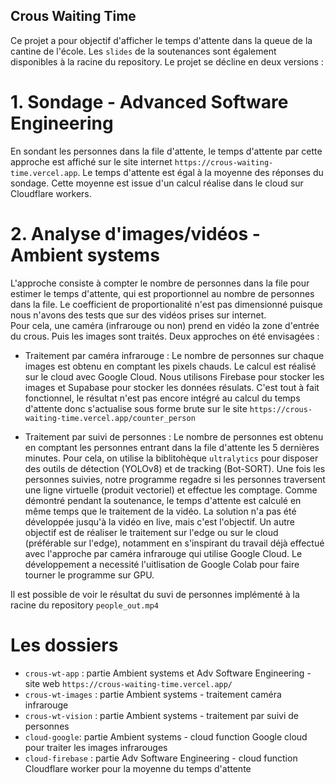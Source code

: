 ## Crous Waiting Time

Ce projet a pour objectif d'afficher le temps d'attente dans la queue de la cantine de l'école.
Les `slides` de la soutenances sont également disponibles à la racine du repository.
Le projet se décline en deux versions :

# 1. Sondage - Advanced Software Engineering

En sondant les personnes dans la file d'attente, le temps d'attente par cette approche est affiché sur le site internet `https://crous-waiting-time.vercel.app`. Le temps d'attente est égal à la moyenne des réponses du sondage. Cette moyenne est issue d'un calcul réalise dans le cloud sur Cloudflare workers.

# 2. Analyse d'images/vidéos - Ambient systems

L'approche consiste à compter le nombre de personnes dans la file pour estimer le temps d'attente, qui est proportionnel au nombre de personnes dans la file. Le coefficient de proportionalité n'est pas dimensionné puisque nous n'avons des tests que sur des vidéos prises sur internet.  
Pour cela, une caméra (infrarouge ou non) prend en vidéo la zone d'entrée du crous. Puis les images sont traités.
Deux approches on été envisagées :

- Traitement par caméra infrarouge : Le nombre de personnes sur chaque images est obtenu en comptant les pixels chauds. Le calcul est réalisé sur le cloud avec Google Cloud. Nous utilisons Firebase pour stocker les images et Supabase pour stocker les données résulats. C'est tout à fait fonctionnel, le résultat n'est pas encore intégré au calcul du temps d'attente donc s'actualise sous forme brute sur le site `https://crous-waiting-time.vercel.app/counter_person`

- Traitement par suivi de personnes : Le nombre de personnes est obtenu en comptant les personnes entrant dans la file d'attente les 5 dernières minutes. Pour cela, on utilise la biblitohèque `ultralytics` pour disposer des outils de détection (YOLOv8) et de tracking (Bot-SORT). Une fois les personnes suivies, notre programme regadre si les personnes traversent une ligne virtuelle (produit vectoriel) et effectue les comptage. Comme démontré pendant la soutenance, le temps d'attente est calculé en même temps que le traitement de la vidéo. La solution n'a pas été développée jusqu'à la vidéo en live, mais c'est l'objectif. Un autre objectif est de réaliser le traitement sur l'edge ou sur le cloud (préférable sur l'edge), notamment en s'inspirant du travail déjà effectué avec l'approche par caméra infrarouge qui utilise Google Cloud. Le développement a necessité l'uitlisation de Google Colab pour faire tourner le programme sur GPU.

Il est possible de voir le résultat du suvi de personnes implémenté à la racine du repository `people_out.mp4`

# Les dossiers

- `crous-wt-app` : partie Ambient systems et Adv Software Engineering - site web `https://crous-waiting-time.vercel.app/`
- `crous-wt-images` : partie Ambient systems - traitement caméra infrarouge
- `crous-wt-vision` : partie Ambient systems - traitement par suivi de personnes
- `cloud-google`: partie Ambient systems - cloud function Google cloud pour traiter les images infrarouges
- `cloud-firebase` : partie Adv Software Engineering - cloud function Cloudflare worker pour la moyenne du temps d'attente
